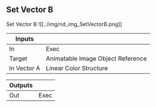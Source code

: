 ## Set Vector B
Set Vector B
![[../img/nd_img_SetVectorB.png]]

|Inputs||
|--|--|
| In | Exec |
| Target | Animatable Image Object Reference |
| In Vector A | Linear Color Structure |

|Outputs||
|--|--|
| Out | Exec |

